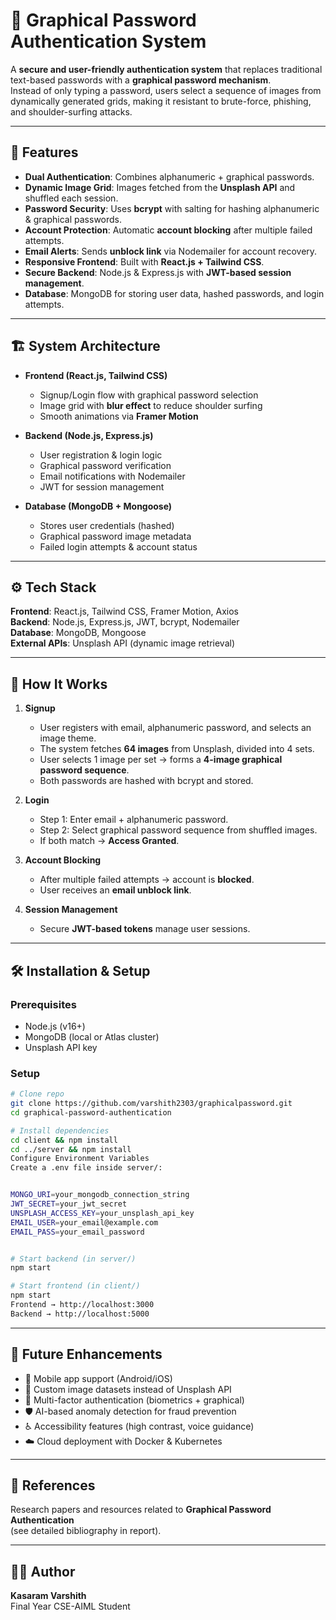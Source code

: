 # 🔐 Graphical Password Authentication System

A **secure and user-friendly authentication system** that replaces traditional text-based passwords with a **graphical password mechanism**.  
Instead of only typing a password, users select a sequence of images from dynamically generated grids, making it resistant to brute-force, phishing, and shoulder-surfing attacks.

---

## 🚀 Features
- **Dual Authentication**: Combines alphanumeric + graphical passwords.  
- **Dynamic Image Grid**: Images fetched from the **Unsplash API** and shuffled each session.  
- **Password Security**: Uses **bcrypt** with salting for hashing alphanumeric & graphical passwords.  
- **Account Protection**: Automatic **account blocking** after multiple failed attempts.  
- **Email Alerts**: Sends **unblock link** via Nodemailer for account recovery.  
- **Responsive Frontend**: Built with **React.js + Tailwind CSS**.  
- **Secure Backend**: Node.js & Express.js with **JWT-based session management**.  
- **Database**: MongoDB for storing user data, hashed passwords, and login attempts.  

---

## 🏗️ System Architecture
- **Frontend (React.js, Tailwind CSS)**  
  - Signup/Login flow with graphical password selection  
  - Image grid with **blur effect** to reduce shoulder surfing  
  - Smooth animations via **Framer Motion**  

- **Backend (Node.js, Express.js)**  
  - User registration & login logic  
  - Graphical password verification  
  - Email notifications with Nodemailer  
  - JWT for session management  

- **Database (MongoDB + Mongoose)**  
  - Stores user credentials (hashed)  
  - Graphical password image metadata  
  - Failed login attempts & account status  

---

## ⚙️ Tech Stack
**Frontend**: React.js, Tailwind CSS, Framer Motion, Axios  
**Backend**: Node.js, Express.js, JWT, bcrypt, Nodemailer  
**Database**: MongoDB, Mongoose  
**External APIs**: Unsplash API (dynamic image retrieval)  

---


## 🔑 How It Works
1. **Signup**
   - User registers with email, alphanumeric password, and selects an image theme.  
   - The system fetches **64 images** from Unsplash, divided into 4 sets.  
   - User selects 1 image per set → forms a **4-image graphical password sequence**.  
   - Both passwords are hashed with bcrypt and stored.  

2. **Login**
   - Step 1: Enter email + alphanumeric password.  
   - Step 2: Select graphical password sequence from shuffled images.  
   - If both match → **Access Granted**.  

3. **Account Blocking**
   - After multiple failed attempts → account is **blocked**.  
   - User receives an **email unblock link**.  

4. **Session Management**
   - Secure **JWT-based tokens** manage user sessions.  

---

## 🛠️ Installation & Setup

### Prerequisites
- Node.js (v16+)  
- MongoDB (local or Atlas cluster)  
- Unsplash API key  

### Setup
```bash
# Clone repo
git clone https://github.com/varshith2303/graphicalpassword.git
cd graphical-password-authentication

# Install dependencies
cd client && npm install
cd ../server && npm install
Configure Environment Variables
Create a .env file inside server/:


MONGO_URI=your_mongodb_connection_string
JWT_SECRET=your_jwt_secret
UNSPLASH_ACCESS_KEY=your_unsplash_api_key
EMAIL_USER=your_email@example.com
EMAIL_PASS=your_email_password


# Start backend (in server/)
npm start

# Start frontend (in client/)
npm start
Frontend → http://localhost:3000
Backend → http://localhost:5000
```
---

## 🔮 Future Enhancements
- 📱 Mobile app support (Android/iOS)  
- 🎨 Custom image datasets instead of Unsplash API  
- 🔑 Multi-factor authentication (biometrics + graphical)  
- 🛡️ AI-based anomaly detection for fraud prevention  
- ♿ Accessibility features (high contrast, voice guidance)  
- ☁️ Cloud deployment with Docker & Kubernetes  

---

## 📖 References
Research papers and resources related to **Graphical Password Authentication**  
(see detailed bibliography in report).  

---

## 👨‍💻 Author
**Kasaram Varshith**  
Final Year CSE-AIML Student  



